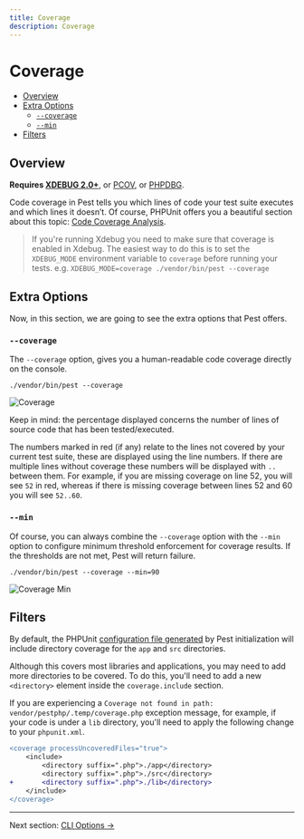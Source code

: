 ```yaml
---
title: Coverage
description: Coverage
---
```


# Coverage

- [Overview](#overview)
- [Extra Options](#extra-options)
    - [`--coverage`](#coverage)
    - [`--min`](#min)
- [Filters](#filters)

<a name="overview"></a>
## Overview

**Requires [XDEBUG 2.0+](https://xdebug.org/docs/install/)**, or [PCOV](https://github.com/krakjoe/pcov), or [PHPDBG](https://www.php.net/manual/en/book.phpdbg.php).

Code coverage in Pest tells you which lines of code your test
suite executes and which lines it doesn’t. Of course, PHPUnit
offers you a beautiful section about this topic: [Code Coverage Analysis](https://phpunit.readthedocs.io/en/9.5/code-coverage-analysis.html).

> If you're running Xdebug you need to make sure that coverage is enabled in Xdebug. The easiest way to do this is to set the `XDEBUG_MODE` environment
> variable to `coverage` before running your tests.
> e.g. `XDEBUG_MODE=coverage ./vendor/bin/pest --coverage`
 
<a name="extra-options"></a>
## Extra Options

Now, in this section, we are going to see the extra options that Pest offers.

<a name="coverage"></a>
### `--coverage`

The `--coverage` option, gives you a human-readable code coverage
directly on the console.

```
./vendor/bin/pest --coverage
```

![Coverage](/assets/img/coverage.png)

Keep in mind: the percentage displayed concerns the number of lines
of source code that has been tested/executed.

The numbers marked in red (if any) relate to the lines not covered by your current test suite, these are displayed using the line numbers. If there are multiple lines without coverage these numbers will be displayed with `..` between them. For example, if you are missing coverage on line 52, you will see `52` in red, whereas if there is missing coverage between lines 52 and 60 you will see `52..60`.

<a name="min"></a>
### `--min`

Of course, you can always combine the `--coverage` option
with the `--min` option to configure minimum threshold enforcement
for coverage results. If the thresholds are not met, Pest will return failure.

```
./vendor/bin/pest --coverage --min=90
```

![Coverage Min](/assets/img/coverage-min.png)

<a name="filters"></a>
## Filters

By default, the PHPUnit [configuration file generated](https://github.com/pestphp/pest-plugin-init/blob/master/stubs/phpunit.xml) by Pest initialization will include directory coverage for the `app` and `src` directories.

Although this covers most libraries and applications, you may need to add more directories to be covered. To do this, you'll need to add a new `<directory>` element inside the `coverage.include` section.

If you are experiencing a `Coverage not found in path: vendor/pestphp/.temp/coverage.php` exception message, for example, if your code is under a `lib` directory, you'll need to apply the following change to your `phpunit.xml`.

```diff
<coverage processUncoveredFiles="true">
    <include>
        <directory suffix=".php">./app</directory>
        <directory suffix=".php">./src</directory>
+       <directory suffix=".php">./lib</directory>
    </include>
</coverage>
```

---

Next section: [CLI Options →](/docs/cli-options)
